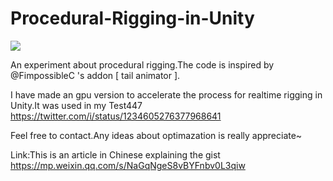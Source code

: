 # Procedural-Rigging-in-Unity

![](https://media.giphy.com/media/ekwQmaFU29TuOY0Q3T/giphy.gif)

An experiment about procedural rigging.The code is inspired by @FimpossibleC 's addon [ tail animator ].

I have made an gpu version to accelerate the process for realtime rigging in Unity.It was used in my Test447 https://twitter.com/i/status/1234605276377968641

Feel free to contact.Any ideas about optimazation is really appreciate~

Link:This is an article in Chinese explaining the gist
https://mp.weixin.qq.com/s/NaGqNgeS8vBYFnbv0L3qiw
